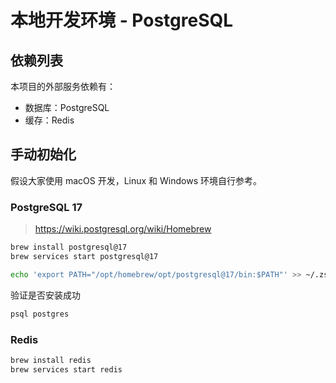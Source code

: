 # 本地开发环境 - PostgreSQL

## 依赖列表

本项目的外部服务依赖有：

- 数据库：PostgreSQL
- 缓存：Redis

## 手动初始化

假设大家使用 macOS 开发，Linux 和 Windows 环境自行参考。

### PostgreSQL 17

> https://wiki.postgresql.org/wiki/Homebrew

```bash
brew install postgresql@17
brew services start postgresql@17

echo 'export PATH="/opt/homebrew/opt/postgresql@17/bin:$PATH"' >> ~/.zshrc
```

验证是否安装成功

```bash
psql postgres
```

### Redis

```bash
brew install redis
brew services start redis
```
